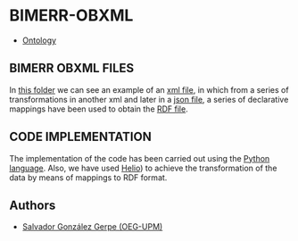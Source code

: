 # BIMERR-OBXML

- [Ontology](https://bimerr.iot.linkeddata.es/def/occupancy-profile/)

## BIMERR OBXML FILES

In [this folder](./Examples) we can see an example of an [xml file](./Examples/new.xml), in which from a series of transformations in another xml and later in a [json file](./Examples/new.json), a series of declarative mappings have been used to obtain the [RDF file](./RDF_Examples/new_obXML.ttl).



## CODE IMPLEMENTATION

The implementation of the code has been carried out using the [Python language](https://www.python.org/download/releases/3.0/). Also, we have used [Helio](https://oeg-upm.github.io/helio/)) to achieve the transformation of the data by means of mappings to RDF format.

## Authors

- [Salvador González Gerpe (OEG-UPM)](https://github.com/Salva5297)
